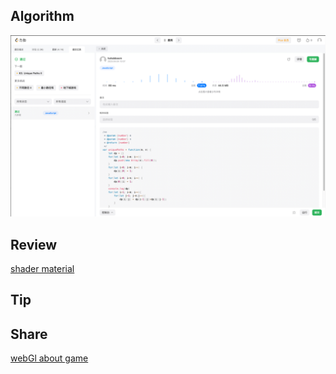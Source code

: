 ## Algorithm

![code](/images/temp/haha-2023-04-04.png)

## Review

[shader material](https://steady-resolution-1c6.notion.site/week17-4-4-dfc148f91a044695903a17f4c07b6b90)

## Tip

## Share

[webGl about game](https://medium.com/@theo_the_dev/tech-behind-webgl-browser-game-azovs-5d63ff41a7b4)
